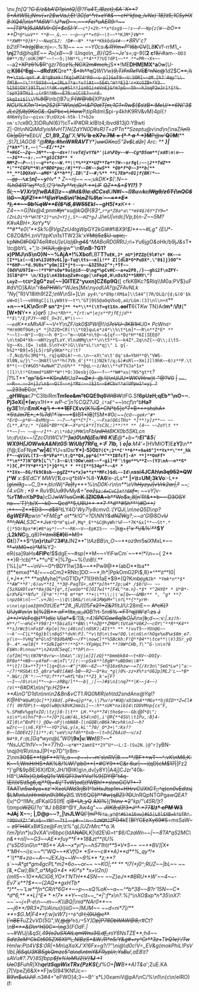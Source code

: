 \nv._fn[Q'?~~G E/z&bA'D?p\ntQ~~|@?F~~u4T_IBzct};6A``K++?5*AitW5LjNnv(+r2$wVaJ;Et'3G[a^*rt+eY#&~~cH^kfoq_IvNx)`18]\t5;1C5yHX8:XQ4|\n\n**A6W'' !J*wD~~.~~=Fei*uAER9:^~~ ~~|T8*k]6JAMVIr:O|+$cS):Y~~`~~c*}+2h-**x*Gsg$~~!s~~F~~Np{z[W~~`bO** **D`*@*uuV** **8~~_&,~~ ~~p~~y**=tU~~\t~~**KJM*}VW** **XWM**9}k*)~~NwqC&J: !D#~~N* **m**Kkkbda4#~~`*_*8R*V'*c?b2\tF~~\"*Ir(g[B~~w:nj=~~.~~-.%1~~l~~)~~ ~~ ~~Y0cs*~~.&*:*R*Ym+P*\"l6*b*:CV~~[L8**K**Vf-rrM1_**-\nj**2?d@hq*8E~~ ~~7~~o{xB~~9* **:Unqo\n*_*,B}{Q5~~Je's=*;q*-9((**2 c**f~~8/:~~#am`~~DD3 0#**/8/:oUK|MP^~~!~~5;|hN**L;**4**7?UI?dP1~~** **=PR~~X+~~ ~~`a2*~~XPz6%$R~~^gzr76o~~z%,NCX2m#meh,~~jS**!ME**DHM]MX^a**0~~w~~[U-q:**K~~[6{^Eg~~j~~**dRd**\tK**Qre**;~~$*Ih**q~~Q*W(V*w~~}*9;T}FnRe*fVE**E**^nNe@~~1*d*2$C~~**,\\\n+`\ts&-qoY.# B*gBsmk!fKg]wM74*RO~~u-p]}&sF9~~U:SOR[~~zM_[h7'4qy^\\ fMlB~~!\"**5U3d~~L=|RLs?*a:*v?(At~~SE4\"m**E}I'r+XcGZB+*V3. %15O)OX*}9lTLu!**dK-vy#Sl**]in01|+eVnE}&*m?pG~~5h~~hJoqP2wJr]*{*% ^spY}9THi] ;(r9**Hb~~E76:u|C(E?~~rd SkqIsi$]\\`\\%8@~~\nb()B7u;~~F{W@\\6i|~~XP\t~~/z** *NCU%X7m\"I+\n252{F\"W\n(dD=\\&P0atT[m;1G1=Rw${$s\tB+:MeU/**6N('3$JLc2fJbj9KoG&*..QaPbc=LHww?~~\tipRdm\\$pi-y4khK9RV&vM}4pI{`?4H6mVyIu~~pivx:9\nDXz4-h5k-l?+b2e nm's7cH`9O,3}DRuN(6}?)cT+lP#DR.kIB\t4;ibvd813j0:YBwti Z|-0h\nNQ*iMd!yisMvHT)N(ZdYN0D#sR}T=zPTn**Szeptu@v\nd\n{\n*aZ~~i\n!}Gk|pD}^x~~E*bU{* **_C!,89_Zg/**'X;~~**V%'b** **eX7v.7M$=(**a**$}M**P@w'**Q**0**M**~~t** **;*S\\7L]AG*O8* *\"*@**R#p:#hnW#RAVT**Y**_}~~uwOXn~~a*5\"~~2v$~~L~~d2r~~] Arc:* ** **}|`[*kh*^\t,~~\"~~EI/**2* *+HGC~~2q~~JN**~~q~~ds+!!=vTdjvYf&*'|Ln%FDy~~W~~Cg*D5om**[xd8\n\n~~ ~~3G**~~s:.~~**gS1C5O** * MM*Z~~P~~\\~~q*+*c~~W.**\\*%**X**UZ**Te**7H~~srfql:~~|2**TdZ** *\"**CGFU**N\n*BDO*pu;/#]**Y~~DK~~$wS** *Qb*f*Q~~3**b(** **_**lDQXoV~~aM6*'&**h**[.IB\"I~~#;%** **L7Em*=O1]f{BK!*~~ ~~@@~~%`x:\n[~~y**Hv* * **Z~~nj*~~ ~~;ukD**K**$('.N~~ ~~%h94!R\"iej**~~o5;l2~~'}^n7y**rt;*{k*(* **LlF~~ ~~QZ**&*$~~**Yl?)** **?**5i;~~V}Xr\t]!**w**BA8]**)**z~~d#d&9la:dC**Cxd**U**N#**l~~I**)8u**w**kc~~IWg9/z~~6~~T{\n~~Q~~C$\\G~~XjFZ!**^*l[\nY\nS\n\"h\nZ%9\n`~~=**E* *),**~~9b%qW**E($*i$~~,~~8W55~~Ekl~~g*H5*(*x**K** *-*Z4~~=G*|Nx@4*_;pnm~~#jn~~^x*u@*kQ@{83^*_`r*p*Z8a*a\"*mV4$)6Y*IY9=*(ZnLDi*h*%H?E*2}*un2+Y}j,S*~~HZ*g`*J **J/wU|vrdc]Vp,b\n-Z~~5M?K#vABH*+**.XeYy**V* **#**e0\\\"**Sk%@VgiZzU4t*g*W*pGY2kGi##fi8*X9!$)**~~#Lg\"* *{EU**-C8ZO&fH.z*n*V!\tpK\n1s1TW23k'x~~YMt)5z$U-upic;~~-kp~~NhGtFCQ~~74eR#*oU]eUa)~~jD:g4~~&^MABoRD0R*RU;ri+*Y*u6j*gO&o*Hk/b9j*J&s*T*\tc@bYL +\",\t-)~~H]UI;;@:jj~~w*'\n**6\nB-?G1?x)PMJ\nS\nO}N~~%AjA*!%Xbof**LBT**T?`oEK,J*_nU*}PZZ@{9l#?x* 0K~~=[I**Lx(~~Q)m%iIU89v6L]p-Tu@\tts~~m]i!** Z][dLB*O*PuDX*.\"0$]j}OO^* **6HP~~*d.9U8s*^yOm|II*j*t~~v~~&3Z5hz2^*;*Tf~~{0dV%U97Ie~~!*Y*H*sOe*9u{@i8~~Q\ng*%pCvHC~~a+w2P8,/}~~ghi2f\nZFY-3SlB*d** \n/X1y1\n43b$x@Zv#=cgp|\nFep0,H\n8s92**SRMY\"?LoyZ~~tCU*`2gG*zu{~~]GlTEZ^yuxn]CZ6p9Q**([ cfkKBKc?$Rlq\\M0a:PV$}uF #dV!O]&A\n\"r~~8oPHW~~Iv^WJes]Mx\ny*odUA?(pZFAvNLk \"N*y[\"R}V18ith9!2Z;\nW\nSl+]L\n` py4\"o*89p!XM$a]\\S44^|7R/DLQ/{d;&(0'$k oW=O|l~~v098gC[i]LyW8tV~~t*\"GT]9S5@aOqVboQ,aU/LGm:(3]\nl\n+X`** **+n~~*LK\n5**m**P** **sn^`Z*j** *+*\\**(\tT=qt1Xn.`~~aol~~T**6{T*Kw* TN}Ad**m*:\\*I*\t**{**\"[W*N**Y** *x)q**r**5* *`|3+c*Rh**,*{rt:w*|ejs**PjfEjjd** **$\"/EjPJY~~HDl_O=3(,W*\\~~-~~ed`*K**xMhAlF~~V+Y\nZ*F/ak0$lPW@!*/d~~*7cVU-3*KB1H~~U0* *PcWn*`d* *Hrm90f9&H;y* *jh22Q+CR(!\\*tQ}quLe*z4*\\%\t*Lm]*~~R\n**Z*E* ** *~~l)~~N*I~~Oz~~h 0*1~~^m~~UOA*n\t@~~&{qf~~*Dz*H**6I|IEE@?\n\tmD4*Xk~~mNYzygTLoY.VlnaNMg\n**\n\t5**S~~k4Z*,2q\nZ{~~Q\\;i\tS-Vg~~Ks,(Q=_)x88.S\nY+X*)G\\Va*sL!\n*qj\" L g{-h%2**B9]=5jL5|r$Fy9Km**c/!t?-7,Nc@/6c3M$**L_rq}q4DiA!~~n.\n~~xX\"o\t'dq'sA=YbH**Q\"VWS-Xl0N,u/}\"~~3H8tl\n**h(7Vb_d'j**!i)N2k?/q;&)#sRl~~Xm]J]l9hK~~6)z**P.\t0**(~~{Y#&O5*4wNwH^Z\nU%** **@qL~~z/Ao\\**vFTVJa*1x*(]1)\t!*Gtmmd*UAM**W*!*O:]Oesbj{Q=~~f~~**W#*xu|*NS*gt*t`*?|1*%T**\"~~qp\"bS**KSruM}~~U*a*~~7=u**2=**;l-.@.!i)\nU/JU*WKVHrw}t-\"@?V0~~ ~~|~~ ~~`~~ ~~R~~ ~~3+j}/\n$~~Q(f~~+j*Mz:~~)$}t~~E#Cbv**a!UPpw1*=yj ?~~`233sEC~~or,** **_gHWqa**c7^C3IbiRm**Tm~~1ee&m\"tC~~QE9q6**~~WtBW~~\tFG.Sf**6pU~~z~~H;qEb*'\nO~~.Pj3eXi|*(w**yx1H** *wP-*c'|*n%CQZ*?JQ`_i*aE^`~~\ncf\n**^b**Ha~~?(~~y3E**1n\n**EmK~~**q'\\* *-**1E~~F{Xvv**~~[K%i$*CN*b5]e*7*B*=*shshA* *5\tJm7E*_+%7d\"*`ix~~*$)~~B~~T*)B~~]fSM*#0*c~~{c`O~~gekr^#* *ErQ~~p*H~~8xMVg~~ ~~7~~*q**C*[*-,~~Fsa(Q6iTHs* *]**!y]z**~~ ~~{L**,A*z;* *{&6G*B9**C#~~X*o*Lk*Y]YsC3L;)**!** ** (4~~ ~~2oY\t ** **~~]~~ ~~q~~r1**-z\\*nb2jPMK`\nFb*_~~!zdH\t~~BKX0b5SKLc*n \n;d\n)x~~!ZzcO\tW*CV?^**]w)0\nNj(Eo/#**6 K**\\E**@*+b=*r**El\"&5**{ **WX9H[JOWwkA&**N**\tG5:WiUbf7RFq,+:F** **7lb,** **\\** **o|o**.M4'=_]HVMlO**T**)E**zY]**\n**{f@;EoFNy**n\"w|4**EYU=sl0sr**Y*]-5}0`D7(C*;2**C'**6**+9a48^]**Yx**\"**_hkF*~~qViVL(T3~~N*VFa**\t;Q**Q4,pp*&(**^**IBfcf]-A* **]**OnFf* **\n**7)N^QFh[L^\":3~~&\t!OOe\nmt~~*-gi]*F'\tgo**%**Z~~(Y3\nA~~o**G* *)3C,P*?Y*#**1*]*jQ**L* * **(I**S34p**~~A* * **1Vx~~8G/fk9CBsb~~pgZZ**v*x}e**z**MFc}$dL~~Id\n`ssi4JCAh~~\n3q952*Q~~Wj*W** **x:$IEdCY MWV*[**1**La=q*b**W**%8-**YA6**!e-zLs** **|+\t=**UM;3kV**o**:-L**(*~~g\ni9~~g~~C_*[I**~~,~~b\nWj^~~7o|f~~y**+%*\nD0K-r\n\n**\\eV~~hHyzyJ|vVrk2ar|,?~~ ~~;{4.vGh* *$;*9*Ru$VBUu~~9~~9v*M*y&+\"~~co2`$z:4=CvC}x**6H`f=,~~ ~~vY]v*-**%rTM**wK**bP9a**}cDJ~~wW?usCm**K.]ZIC9A**+b**Wo$x_8[n'R!&**b~~:D3OSY na~~'T]^,b/X~~k0~~Qcd**5,U6U** **7 **d**#5h**^)#D**/ ;**~~Z**ED3~~d$8\"~~tLY4O'**Wy7*!*y8cmv0.:*[YQJi,\n\neQ5D\np?**6gWEFR**pw\n\"*F**MEg** *ot**k!O\"=?D\\NNY&~~dNZW~~g?;~~a'G*@8O*v~~U~~ ~~**^;NA~~LS3C**J*`eK*D*H^qi=F,Mq*_E**&C@hyWh!%F~~*7K*&x[**~~St*.*{|*5Or8px*#|#8*ay*!~~*~~RK~~V~~EpKIS~~ ~~`]k~~g~~+~~{\"*x* *\\/&%'**~~**$*Y* **;L**2kNC**g_q8)~~?*\tm8**E#}I**)*M~~9* **Gt**(}7**$^**\\*\n*}**r\t**u**P2**3#\t**JN2**\"*\tAzBB\n_O~~**oz9m*5~~s~~*lX*MxL*~~ ~~**=\tM0=c}*M%~~Y2-eR{sa]9aHs**4FlPc**!$$dgE~~#sp(**M~~=YiFwCm`~~**!*i\n~~{ 2** **}R-!cb)**+**u*E'*|%7g~~%{\n8!/.**[%L[u**~~\nV~~0*rBDY1!w]3&~~**Pw9@**(abD**lba**(f**emxd**4/=~~oCm2*RNtc]D0:~~*,lh*|PpkOmG2Pi$,8}*^**\t**I0|(,*J**;** **xqMyhe]*\nGT1Dy*71((Hh1aE*$9*(Q?K*mb`@gNJb* *Ymk*n**$* **AW^**F';6)uv**t1_**3@-PaqTG+,nX**p[h+**Jp;uA* /$b!U~~ ~~{5zX&9Dlve**0ajO&*{q*,t[wxUo**E]OI7w1**[F4L^*m.n}-*$* *^2HYO* * U*B*-&rX%F&**Nfu*_(E*m'*!**6 m**m* **+\\**\\;\\'w[Q=~~&MBr** *, ^g* **?\npzbk\nl~~^.v+Jb|~~\\Q\\bK&/\n\nk1RWpM+^\n?L**{**yrH-v\nx\np|omI@`m0\tUEe**2#_jRJ(0*5*F*~~x2?+Z&7~~fItJ/U:28mE~~ ~~A*cK[?U!Jy#\n:\n~~ ~~b|%2B** *oF**!ltx_u_JO~~B?r~~t~~-5m~~6% ~~=FT^qj)W'z\".z~~s~~ ~~J J**/*VcFc@(**}d(e~~ ~~U}a*+$~~:1]&;_=4}~~5PCGae6q[b~~G~~|J~~\nx[~~b~~;d~~:*v:|.x`z)h-H**/^~~m%C+*Y98!1**5bia5i**BN\\**nZ@**ZM0P\tUtak*V6KJ~~cOY\"**R**K4** **sJrWc5\nFx$F-Kple|?n:i46\n{\nOSK);4It** ** *)vuT5~~YUn@G~~ ~~k'~~C|L**6g}bl\n8qS**dvH:PJ.^*v\t@\n\t=w!OQ.\n\nG\n!hOqx%x8%x$8m_e7.y(\n~~YvHq^m*G\n5*8$0bAMD~~/F*\nowC)**%5Bckh:F!Q**04**\tce**\\V)3Sr_yQ9-.4*.=wl8{* **SdkIq6**!**G**-YFpHpLT** **)9W*CHb,f\"^G-\n\n?6 E$Wn:R\nnuu**\n24zdC5eqC;**hP\n~~(ofIH{*%\tN7N*0vrw~~`\n*`4a\":Uj|o]I[zQ}**bmmbk84~~t+8V~~DOIy-DF0o**+N9~~y4fmF~~m|nT\"/[r:~~pSxk**l8gN**uNb9m\\N** **\t]!lk=**Tj**l|q+Q\n~~#^j*XH~~6Z~~**@16x6hzw~~=7{/Xr3n\"SeG*Lw*|^a:~~/7!*HSbA\t5_q8ra*wBt[AWd-bB~~R2~~O*ku_*g|)0%-zz+X%*s*U62p]MLJ'L~~*B* *.N&r;[R'*:~~**U;f**r*=HfL*8x!**Z1_k'={F?~~I~~/O\n\n|**~~a~~zRBq/l**~~b|_;[~~)#$\n1\nq7**|K~~j4~~)(V(**`6#DK\n\n{^p:H29** **A\nG\"D1d\n\nn\n2&Bn&vCT1.RQ0MlR(eh\td2sndAnx@Yql?*K@HI`*W$wM|Qc[**}X8d{.pF#=q}p**e,\\7%v!o*#U@/xD1WxA**MGv**bj0ID**Z=Cl#(f( 09fDP\t~~HpO(wB@ckBVK2mm1L[~~:h**sUK*nxibI4\tDDVMnp{cs^F, %.SPmBv%gqYxIO;\tzj}8:l\t** LH.**o**74\tho$e~~-Gb`:@l*`*Q\"; ss\n*\n)hn7*9~~*+]O*}LuW/4L,k54\nO|,i'@R{**4SU\\t1Pu,:B}4-XI|0\n^BnPt!)_@Dw-nPj\nbN8B-l\nGQB\nB6k?#cvhk\nJ~~h?wZrc~~|\n6.F$**~~YQ*i%&,y)x,kL'^70/_O*3+\":Kx??B~~lDDEV2}]1)**;4\"ueV\nzf4h**bvb~~\t=h{Z6AiO~~v/xI N4*9,F:@L`[Gq*wyn@L\"W0_!j**9x|u:Wn!**_B?~~_* *^NsJJC!h1V~~1**=77h0`~~o*W**2amtE**2Y^U*~~L:I-(Su2N.|@^r]`yBN-\nqj(H/R\n\naJ|P(+p7D\"!jr8m-2\nm~~3O$E**f@F**l\"\\_o~~z~~i~~m's\nRV|8.~~**/BF**wT~~^:vK\nM6;K:K~~1,WmHrHS+AK%8/%W\"pb0**{+#CY9**C&r 6ur|~~i(qD}cM$17|~~|Fz2 ^}'gP&9pBE)6X)fDX;JH/1@IK!g\n,dv[y8Y}|A4j]CJzr\"40k-H8^U~~ARx}O,b6qQ1s'WEQF)3wYVu!%9{DY@\"t4q-\\Ei\\\\VS\t5g6,qj**9j+4\\j\"TvW]od]{fWBh!**s\noGCV?+-?TAAT\n5w4ya+xz'+XxoUWd3rjBi1^1xHxJtsp1m+HH*rvC\\)XtCT;;^q)cn0*vEd\tsj$LM\nlu\nHrmb\n9\\3fKy2l~~S.Wtl6Q~~G]l**#w{q*BZ]:*?D~~UnRQpNTGPga*wQEA*?l|v/^*O^!IM*v_dFKaIGS(IfE ql~~8*Ut_yQ~~ ~~AXI%~~}j1~~h\n*v* *2~~\"*kp*/\"\\*45*R/]t?\\\t*m*po~~WZC~~*)?o''#J* *b*B*B*#^@Y_Aw4g\"~~ ~~*JIlK8;d3*!3+J^* *77~~**&\t~~* *cPM* **W3** *JA~~j X~~;** **|,D@p~~?_|\nJLW**~~Q[']ni*P%*`*o_y*@*#6)e16vw}#&5|L0l$XB=k*UfR* *9QUvXZ!^#\n$~~YN*~~7t[~~p#~~!n~~5zWQMJZ`FD4k~~E{~~Bl~~Y~~CEzXy69#S~~=msSaW~~ ~~z9\"H4~~KxB#Sze@F*m;\t%\"*qL[UZrM*rc**a.'A* *i\\m7p*\n*}u3vXA'\n6bpc(IdA~~NAD~~LK|!d2E\\~~C~~=t^*$6/CzaWn~~|~~8TA*qS2MC\n&++nI]~~G3~~AE**fuy**F**18&zt**(lU%{^s5D5\nG\n**85**`AA~~x*yi*j~~hS71h\t**5*V*5~~ ~~+*BV]|X* *'MH~~i)s:~~*\"WQ~~*KVfO* *S*~~c#**A}**d**%_qy*!* *`\\**#+za~~A~~JEXJq~~W~~9%** *z;**?s`~~A*gt*gm4gcPL*m2*6o~~or~~ ~~KO|;** ** *l7{*j0^;RUZ~~|bL~~ ~~[&,*Cw);Bk?_a*MgG*4* *Ki*s* *x+\t2n)){mll5~~10**ACiG6,YO*1'NTH**4SN~~ ~~Z}eJ**#BRU**W'~~4~~-Ev7`x**?$*~~{2AQ**gxHTb* *)**~~'Lw**fn*CR/t*6G*+~~p~~sQ%oK~~a~~^*b*38~~B?r'15N~~C* *d*6,** **L[^E* * *!7* **Y~~c\t~~_^*|':f*x\n?.%]^\nXO$xp*n*35\nX7: ~~`~~j=P-e\n~~m~~K\\BQ|\nid*NAr0**~~ ~~j6**/9R3*Z\\iA\nui}i}iiG~~]MJM~~ ~~d=ni*7]/** **=$G.M|F4**f:w]xW7`1**6`^dH*~~;{0U@c**['nBET~~uZ2v*VD(5*G\",W,~~@@\"~~`h5/*`5*Y]D~~p]P78DbWAW@8;~~r#C*t?*\n~~B**=&D\n^H[0C=-\ng~~3{FOdF.| ~~*#WU*j\\&qSI,4~~9{o2uSXAtLqmWnu3(Ldf_r~~sY6NsTZE**;h4*_~~ ~~Sd\t3eM^CkGt605ZX6Xll*\\_NIBzS*&W./R*n5/Y&g#+ry^Cr**3z+~~T~~lrQ1e)'/Tw~~*HmIw:P\t*4V$$:0R|+Mn\\qXaXJ'X!6Fx=g?/?\"*\ni@\\d0c!V=_EV&g(mokPhi*L!PsV\\lbL~~|6SqU3KB5gkQmzc5\"a\nd\ntmY&FRypl/r;YsBu~~!,aE8\t?sAVu#?.7V}8Sfbpp~~$fx%IoMU2\\V}**1J** *1 Uo~~0$FuhR|Xh**qe\tSqpWixTRx{PzKS(;/**%O+**|W**B**A)T&a_';ZuE.KA j7[VpeZj6&X**F]wSl941KNfJc=~~-B9\n$uUJ\\F~~.n3#4+\"eFWO]4;3~~B^`s*L}0xamiV@pA!\nC/%\n1\n{c\n/eIRO)(f: